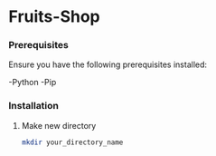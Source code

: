 # Fruits-Shop

### Prerequisites

Ensure you have the following prerequisites installed:

-Python
-Pip

### Installation

1. Make new directory 

    ```bash
    mkdir your_directory_name